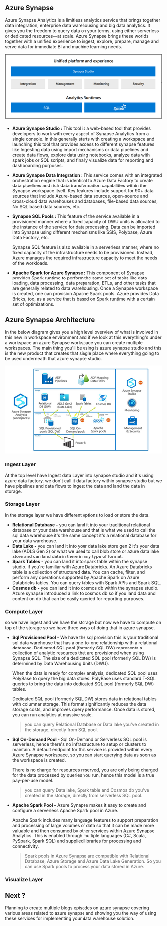 
## Azure Synapse

Azure Synapse Analytics is a limitless analytics service that brings together data integration, enterprise data warehousing and big data analytics. It gives you the freedom to query data on your terms, using either serverless or dedicated resources—at scale. Azure Synapse brings these worlds together with a unified experience to ingest, explore, prepare, manage and serve data for immediate BI and machine learning needs.

![DW](https://github.com/gurditsingh/blog/blob/gh-pages/_screenshots/synapse-unified-platform.png?raw=true)

 - **Azure Synapse Studio :** This tool is a web-based tool that provides developers to work with every aspect of Synapse Analytics from a single console. In this generally starts with creating a workspace and launching this tool that provides access to different synapse features like Ingesting data using import mechanisms or data pipelines and create data flows, explore data using notebooks, analyze data with spark jobs or SQL scripts, and finally visualize data for reporting and dashboarding purposes.
 - **Azure Synapse Data Integration :** This service comes with an integrated orchestration engine that is identical to Azure Data Factory to create data pipelines and rich data transformation capabilities within the Synapse workspace itself. Key features include support for 90+ data sources that include Azure-based data sources, open-source and cross-cloud data warehouses and databases, file-based data sources, No SQL based data sources, etc.
 - **Synapse SQL Pools :** This feature of the service available in a provisioned manner where a fixed capacity of DWU units is allocated to the instance of the service for data processing. Data can be imported into Synapse using different mechanisms like SSIS, Polybase, Azure Data Factory, etc.

	Synapse SQL feature is also available in a serverless manner, where no fixed capacity of the infrastructure needs to be provisioned. Instead, Azure manages the required infrastructure capacity to meet the needs of the workloads.
- **Apache Spark for Azure Synapse :** This component of Synapse provides Spark runtime to perform the same set of tasks like data loading, data processing, data preparation, ETLs, and other tasks that are generally related to data warehousing. Once a Synapse workspace is created, one can provision Apache Spark pools. Azure provides Data Bricks, too, as a service that is based on Spark runtime with a certain set of optimizations.

## Azure Synapse Architecture

In the below diagram gives you a high level overview of what is involved in this new in workspace environment and if we look at this everything's under a workspace an azure Synapse workspace you can create multiple workspaces. The main thing you'll be using is azure synapse studio and this is the new product that creates that single place where everything going to be used  underneath that azure synapse studio.

![DW](https://github.com/gurditsingh/blog/blob/gh-pages/_screenshots/Azure-Synapse-Analytics.jpg?raw=true)

### Ingest Layer
At the top level have Ingest data Layer into synapse studio and it's using azure data factory. we don't call it data factory within synapse studio but we have pipelines and data flows to ingest the data and land the data in storage.

### Storage Layer
In the storage layer we have different options to load or store the data.

 - **Relational Database -** you can land it into your traditional relational database or your data warehouse and that is what we used to call the sql data warehouse it's the same concept it's a relational database for your data warehouse.
 - **Data Lake -** you can land it into your data lake store gen 2 it's your data lake (ADLS Gen 2) or what we used to call blob store or azure data lake store and can land data in there in any type of format.
 - **Spark Tables -** you can land it into spark table within the synapse studio. if you're familiar with Azure Databricks. An Azure Databricks table is a collection of structured data. You can cache, filter, and perform any operations supported by Apache Spark on Azure Databricks tables. You can query tables with Spark APIs and Spark SQL.
 - **Cosmos db -**   you can land it into cosmos db within the synapse studio. Azure synapse introduced a link to cosmos db so if you land data and content on db that can be easily queried for reporting purposes.

### Compute Layer
so we have ingest and we have the storage but now we have to compute on top of the storage so we have three ways of doing that in azure synapse.

 - **Sql Provisioned Pool -** We have the sql provision this is your traditional sql data warehouse that has a one-to-one relationship with a relational database. Dedicated SQL pool (formerly SQL DW) represents a collection of analytic resources that are provisioned when using Synapse SQL. The size of a dedicated SQL pool (formerly SQL DW) is determined by Data Warehousing Units (DWU).
 
	 When the data is ready for complex analysis, dedicated SQL pool uses PolyBase to query the big data stores. PolyBase uses standard T-SQL queries to bring the data into dedicated SQL pool (formerly SQL DW) tables.
	 
	 Dedicated SQL pool (formerly SQL DW) stores data in relational tables with columnar storage. This format significantly reduces the data storage costs, and improves query performance. Once data is stored, you can run analytics at massive scale.

	> you can query Relational Database or Data lake you've created in the storage, directly from SQL pool.


	 
 - **Sql On-Demand Pool -** Sql On-Demand or Serverless SQL pool is serverless, hence there's no infrastructure to setup or clusters to maintain. A default endpoint for this service is provided within every Azure Synapse workspace, so you can start querying data as soon as the workspace is created.

	There is no charge for resources reserved, you are only being charged for the data processed by queries you run, hence this model is a true pay-per-use model.
	> you can query Data lake, Spark table and Cosmos db you've created in the storage, directly from serverless SQL pool.

 - **Apache Spark Pool -** Azure Synapse makes it easy to create and configure a serverless Apache Spark pool in Azure.
  
	Apache Spark includes many language features to support preparation and processing of large volumes of data so that it can be made more valuable and then consumed by other services within Azure Synapse Analytics. This is enabled through multiple languages (C#, Scala, PySpark, Spark SQL) and supplied libraries for processing and connectivity.

	> Spark pools in Azure Synapse are compatible with Relational Database, Azure Storage and Azure Data Lake Generation. So you can use Spark pools to process your data stored in Azure.

### Visualize Layer

## Next ?

Planning to create multiple blogs episodes on azure synapse covering various areas related to azure synapse and showing you the way of using these services for implementing your data warehouse solution.
<!--stackedit_data:
eyJoaXN0b3J5IjpbMzE4MjEwNDY4LC05MzI1NDUwNjMsLTEwND
AzNDU3MjksLTI5NzM3NjQxNSwxMTE2MDEyNzY5LC02MTgxNDc5
OTYsLTE5MjAxNDg4NDUsLTUxNjM2NDc4MiwxODg5ODA1MTQxLD
E1MzQ5Nzg4NDIsNzE1MTY0NzAzLDE2NjY5NjA5MTgsLTIxMDEw
NTY3LC03MTE3MDgzNjEsLTM5NjcxNzI4Niw2ODU1MzA3OTEsNz
E1MzAyNzUyLDE4NzQ3OTEzNDIsLTk4NDIxMzMxNywxNjMwMzI4
ODUzXX0=
-->
